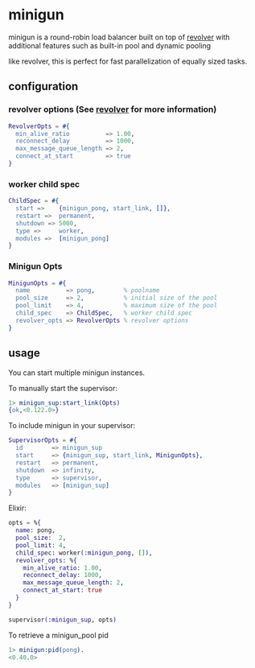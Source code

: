# minigun

minigun is a round-robin load balancer built on top of [revolver](https://github.com/odo/revolver) with additional features such as built-in pool and dynamic pooling

like revolver, this is perfect for fast parallelization of equally sized tasks.

## configuration

### revolver options (See [revolver](https://github.com/odo/revolver) for more information)
```erlang
RevolverOpts = #{
  min_alive_ratio          => 1.00,
  reconnect_delay          => 1000,
  max_message_queue_length => 2,
  connect_at_start         => true
}
```

### worker child spec
```erlang
ChildSpec = #{
  start =>    {minigun_pong, start_link, []},
  restart =>  permanent,
  shutdown => 5000,
  type =>     worker,
  modules =>  [minigun_pong]
}
```

### Minigun Opts
```erlang
MinigunOpts = #{
  name          => pong,        % poolname
  pool_size     => 2,           % initial size of the pool
  pool_limit    => 4,           % maximum size of the pool
  child_spec    => ChildSpec,   % worker child spec
  revolver_opts => RevolverOpts % revolver options
}
```

## usage

You can start multiple minigun instances.

To manually start the supervisor:
```erlang
1> minigun_sup:start_link(Opts)
{ok,<0.122.0>}
```

To include minigun in your supervisor:
```erlang
SupervisorOpts = #{
  id        => minigun_sup
  start     => {minigun_sup, start_link, MinigunOpts},
  restart   => permanent,
  shutdown  => infinity,
  type      => supervisor,
  modules   => [minigun_sup]
}
```

Elixir:
```elixir
opts = %{
  name: pong,
  pool_size:  2,
  pool_limit: 4,
  child_spec: worker(:minigun_pong, []),
  revolver_opts: %{
    min_alive_ratio: 1.00,
    reconnect_delay: 1000,
    max_message_queue_length: 2,
    connect_at_start: true
  }
}

supervisor(:minigun_sup, opts)
```

To retrieve a minigun_pool pid

```erlang
1> minigun:pid(pong).
<0.40.0>
```